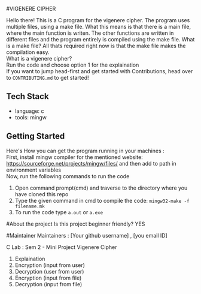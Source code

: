 #VIGENERE CIPHER

Hello there!
This is a C program for the vigenere cipher. The program uses multiple files, using a make file. What this means is that there is a main file, where the main function is writen. The other functions are written in different files and the program entirely is compiled using the make file.
What is a make file? All thats required right now is that the make file makes the compilation easy.  
What is a vigenere cipher?  
Run the code and choose option 1 for the explaination  
If you want to jump head-first and get started with Contributions, head over to
`CONTRIBUTING.md` to get started!  

 
 ## Tech Stack
 - language: c
 - tools: mingw

 ## Getting Started
Here's How you can get the program running in your machines :  
First, install mingw compiler for the mentioned website: https://sourceforge.net/projects/mingw/files/
 and then add to path in environment variables  
 Now, run the following commands to run the code  
 1. Open command prompt(cmd) and traverse to the directory where you have cloned this repo
2. Type the given command in cmd to compile the code: ```mingw32-make -f filename.mk```  
3. To run the code type ```a.out``` or ```a.exe```  

#About the project
Is this project beginner friendly?
YES

#Maintainer
Maintainers : [Your github username] , [you email ID]


C Lab : Sem 2 - Mini Project 
Vigenere Cipher
1. Explaination
2. Encryption (input from user)
3. Decryption (user from user)
4. Encryption (input from file)
5. Decryption (input from file)
